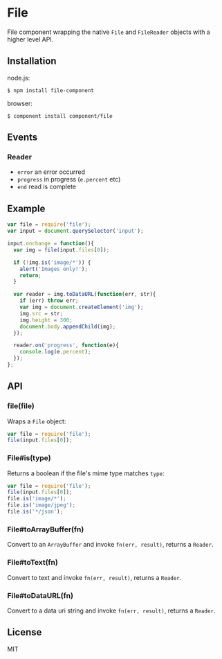 # File

  File component wrapping the native `File` and `FileReader` objects
  with a higher level API.

## Installation

node.js:

```
$ npm install file-component
```

browser:

```
$ component install component/file
```

## Events

### Reader

  - `error` an error occurred
  - `progress` in progress (`e.percent` etc)
  - `end` read is complete

## Example

```js
var file = require('file');
var input = document.querySelector('input');

input.onchange = function(){
  var img = file(input.files[0]);

  if (!img.is('image/*')) {
    alert('Images only!');
    return;
  }

  var reader = img.toDataURL(function(err, str){
    if (err) throw err;
    var img = document.createElement('img');
    img.src = str;
    img.height = 300;
    document.body.appendChild(img);
  });

  reader.on('progress', function(e){
    console.log(e.percent);
  });
};
```

## API
  
### file(file)

  Wraps a `File` object:

```js
var file = require('file');
file(input.files[0]);
```

### File#is(type)

  Returns a boolean if the file's mime type matches `type`:

```js
var file = require('file');
file(input.files[0]);
file.is('image/*');
file.is('image/jpeg');
file.is('*/json');
```

### File#toArrayBuffer(fn)

  Convert to an `ArrayBuffer` and invoke `fn(err, result)`,
  returns a `Reader`.

### File#toText(fn)

  Convert to text and invoke `fn(err, result)`,
  returns a `Reader`.

### File#toDataURL(fn)

  Convert to a data uri string and invoke `fn(err, result)`,
  returns a `Reader`.

## License

  MIT
